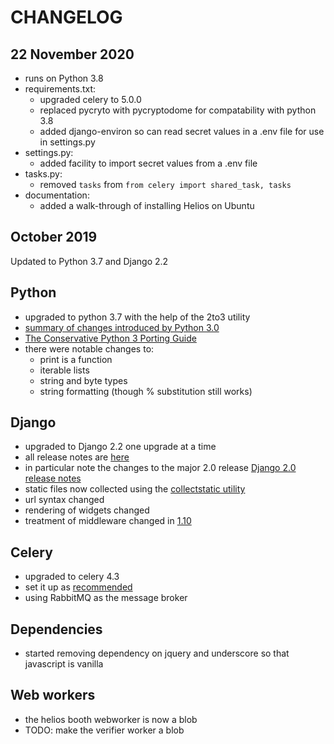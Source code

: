 # CHANGELOG

## 22 November 2020
* runs on Python 3.8
* requirements.txt: 
    - upgraded celery to 5.0.0
    - replaced pycryto with pycryptodome for compatability with python 3.8
    - added django-environ so can read secret values in a .env file for use in settings.py 
* settings.py:
    - added facility to import secret values from a .env file
* tasks.py:
    - removed `tasks` from `from celery import shared_task, tasks`
* documentation:
    - added a walk-through of installing Helios on Ubuntu


## October 2019

Updated to Python 3.7 and Django 2.2

## Python
* upgraded to python 3.7 with the help of the 2to3 utility
* [summary of changes introduced by Python 3.0](https://docs.python.org/3.7/whatsnew/3.0.html#porting-to-python-3-0)
* [The Conservative Python 3 Porting Guide](https://portingguide.readthedocs.io/en/latest/index.html)
* there were notable changes to:
    * print is a function
    * iterable lists
    * string and byte types
    * string formatting (though % substitution still works)
    


## Django
* upgraded to Django 2.2 one upgrade at a time
* all release notes are [here](https://docs.djangoproject.com/en/2.2/releases/)
* in particular note the changes to the major 2.0 release [Django 2.0 release notes](https://docs.djangoproject.com/en/2.2/releases/2.0/) 
* static files now collected using the [collectstatic utility](https://docs.djangoproject.com/en/2.2/howto/static-files/deployment/)
* url syntax changed
* rendering of widgets changed
* treatment of middleware changed in [1.10](https://docs.djangoproject.com/en/2.2/topics/http/middleware/#upgrading-pre-django-1-10-style-middleware)



## Celery
* upgraded to celery 4.3
* set it up as [recommended](https://docs.celeryproject.org/en/latest/django/first-steps-with-django.html#using-celery-with-django)
* using RabbitMQ as the message broker


## Dependencies
* started removing dependency on jquery and underscore so that javascript is vanilla


## Web workers
* the helios booth webworker is now a blob
* TODO: make the verifier worker a blob
